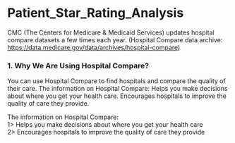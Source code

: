 # Patient_Star_Rating_Analysis
CMC (The Centers for Medicare & Medicaid Services) updates hospital compare datasets a few times each year.
(Hospital Compare data archive: https://data.medicare.gov/data/archives/hospital-compare)

### 1. Why We Are Using Hospital Compare?
You can use Hospital Compare to find hospitals and compare the quality of their care. The information on Hospital Compare: Helps you make decisions about where you get your health care. Encourages hospitals to improve the quality of care they provide.

The information on Hospital Compare:  
1> Helps you make decisions about where you get your health care  
2> Encourages hospitals to improve the quality of care they provide 
